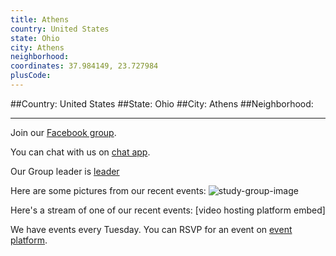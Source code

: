 ```yaml
---
title: Athens
country: United States
state: Ohio
city: Athens
neighborhood: 
coordinates: 37.984149, 23.727984
plusCode:
---
```


##Country: United States
##State: Ohio
##City: Athens
##Neighborhood: 
*****
Join our [Facebook group](https://www.facebook.com/groups/free.code.camp.athens.ohio).

You can chat with us on [chat app]().

Our Group leader is [leader]()

Here are some pictures from our recent events:
![study-group-image]()

Here's a stream of one of our recent events:
[video hosting platform embed]

We have events every Tuesday. You can RSVP for an event on [event platform]().
